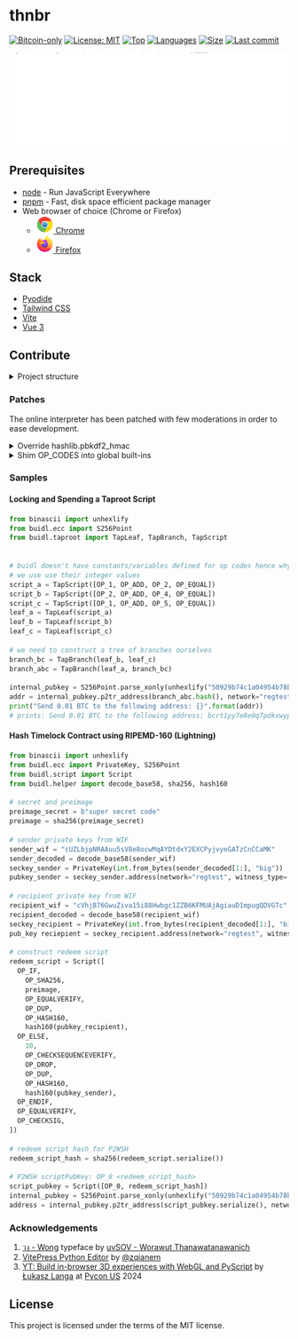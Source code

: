 # thnbr

[![Bitcoin-only](https://img.shields.io/badge/bitcoin-only-FF9900?logo=bitcoin)](https://twentyone.world)
[![License: MIT](https://img.shields.io/badge/License-MIT-yellow.svg)](https://github.com/aekasitt/thonburi/blob/master/LICENSE)
[![Top](https://img.shields.io/github/languages/top/aekasitt/thonburi)](https://github.com/aekasitt/thonburi)
[![Languages](https://img.shields.io/github/languages/count/aekasitt/thonburi)](https://github.com/aekasitt/thonburi)
[![Size](https://img.shields.io/github/repo-size/aekasitt/thonburi)](https://github.com/aekasitt/thonburi)
[![Last commit](https://img.shields.io/github/last-commit/aekasitt/thonburi/master)](https://github.com/aekasitt/thonburi)

[![Thonburi banner](https://github.com/aekasitt/thonburi/blob/master/static/thonburi-banner.svg)](static/thonburi-banner.svg)

## Prerequisites

* [node](https://nodejs.org) - Run JavaScript Everywhere
* [pnpm](https://pnpm.io) - Fast, disk space efficient package manager
* Web browser of choice (Chrome or Firefox)
  * [![Chrome Logo](static/chrome.svg) Chrome](https://www.google.com/chrome)
  * [![Firefox Logo](static/firefox.svg) Firefox](https://www.mozilla.org/en-US/firefox/new)

## Stack

* [Pyodide](https://pyodide.org/en/stable)
* [Tailwind CSS](https://tailwindcss.com)
* [Vite](https://vitejs.dev)
* [Vue 3](https://v3.vuejs.org)

## Contribute

<details>
  <summary> Project structure </summary>

  ```
  thonburi/
  ├── LICENSE                              # MIT License permission outline
  ├── README.md                            # Project setup and test setup walkthrough
  ├── index.html                           # Hypertext template where application is embedded
  ├── package.json                         # Project definitions and dependencies 
  ├── src/
  │   ├── assets/                          # Collection of stylesheets and vector assets
  │   │   └── ...                          # TODO: expand descriptions
  │   │
  │   ├── components/                      # Collection of Vue frontend components
  │   │   └── ...                          # TODO: expand descriptions
  │   │
  │   ├── stores/                          # Collection of Vue composable stores
  │   │   └── ...                          # TODO: expand descriptions
  │   │
  │   ├── views/                           # Collection of Vue frontend pages
  │   │   └── ...                          # TODO: expand descriptions
  │   │
  │   └── workers/                         # Collection of web workers
  │       └── mattvm.js                    # Pyodide parser with `pymatt` pre-installed
  │
  ├── static/                              # Static assets
  │   ├── coi-serviceworker.min.js         # Cross-origin isolation through a service worker
  │   ├── chrome.svg                       # Vector asset of Chrome web browser logo
  │   ├── favicon.ico                      # Small graphic image for the browser's address bar
  │   ├── firefox.svg                      # Vector asset of Firefox logo used by README.md
  │   ├── pymatt-0.0.1-py3-none-any.whl    # Wheel file for `pymatt` python package
  │   ├── pyodide.asm.js                   # The JS half of the main "binary"
  │   ├── pyodide.asm.wasm                 # The WebAssembly half of the main "binary"
  │   ├── pyodide.js                       # Legacy support for browsers unable to use es6 module
  │   ├── pyodide.mjs                      # Small JS loader shim which exports `loadPyodide`
  │   ├── pyodide-lock.json                # Lockfile for Python packages
  │   ├── python_stdlib.zip                # Python standard libraries for Pyodide
  │   ├── thonburi.svg                        # Project logo
  │   ├── thonburi-banner.svg                 # Project banner
  │   └── thonburi-social.svg                 # Project social link preview
  │
  ├── tailwind.config.js                   # Styling plugins and rules for TailwindCSS
  └── vite.config.js                       # Bundler configuration and static asset bypass
  ```

  Notable exemptions: `dotfiles`, `lockfile` and `component library generated files`
</details>

### Patches

The online interpreter has been patched with few moderations in order to ease development.

<details>
  <summary> Override hashlib.pbkdf2_hmac </summary>

  This normally is an operation where `hashlib` binds to `OpenSSL` in user's environment
  and not supported in `pyodide` environment, but interpreter overrides this with a pure
  python implementation at runtime to make possible some of `buidl` method calls.
  ```python
  # NOTE: shim pbkdf2_hmac without openssl
  #       https://pyodide.org/en/stable/usage/wasm-constraints.html#modules-with-limited-functionality
  import hashlib
  import hmac
  def pbkdf2_hmac(hash_name, password, salt, iterations, dklen=None):
    hash_func = getattr(hashlib, hash_name)
    hlen = hash_func().digest_size
    if dklen is None:
      dklen = hlen
    blocks = -(-dklen // hlen)  # ceil division
    def F(block_index):
      U = hmac.new(password, salt + block_index.to_bytes(4, "big"), hash_func).digest()
      result = bytearray(U)
      for _ in range(iterations - 1):
        U = hmac.new(password, U, hash_func).digest()
        result = bytearray(x ^ y for x, y in zip(result, U))
      return result
    dk = b''.join(F(i + 1) for i in range(blocks))
    return dk[:dklen]
  hashlib.pbkdf2_hmac = pbkdf2_hmac
  ```
</details>
<details>
  <summary> Shim OP_CODES into global built-ins </summary>

  This gives access to developer to immediately use OP_CODES such as `OP_0`, `OP_ADD`,
  `OP_EQUAL`, and etc. without imports

  ```python
  # NOTE: shim opcodes from buidl.op.OP_CODE_NAMES
  from buidl.op import OP_CODE_NAMES
  OP_CODES: dict[str, int] = {value: key for key, value in OP_CODE_NAMES.items()}
  globals().update(OP_CODES)
  ```
</details>

### Samples

#### Locking and Spending a Taproot Script

```python
from binascii import unhexlify
from buidl.ecc import S256Point
from buidl.taproot import TapLeaf, TapBranch, TapScript


# buidl doesn't have constants/variables defined for op codes hence why
# we use use their integer values
script_a = TapScript([OP_1, OP_ADD, OP_2, OP_EQUAL])
script_b = TapScript([OP_2, OP_ADD, OP_4, OP_EQUAL])
script_c = TapScript([OP_1, OP_ADD, OP_5, OP_EQUAL])
leaf_a = TapLeaf(script_a)
leaf_b = TapLeaf(script_b)
leaf_c = TapLeaf(script_c)

# we need to construct a tree of branches ourselves
branch_bc = TapBranch(leaf_b, leaf_c)
branch_abc = TapBranch(leaf_a, branch_bc)

internal_pubkey = S256Point.parse_xonly(unhexlify("50929b74c1a04954b78b4b6035e97a5e078a5a0f28ec96d547bfee9ace803ac0"))
addr = internal_pubkey.p2tr_address(branch_abc.hash(), network="regtest")
print("Send 0.01 BTC to the following address: {}".format(addr))
# prints: Send 0.01 BTC to the following address: bcrt1py7e8e0q7pdkxwyp2tjn65k4kd5kgch0aqe03jzjczn96xat6nwjswsu892
```

#### Hash Timelock Contract using RIPEMD-160 (Lightning)

```python
from binascii import unhexlify
from buidl.ecc import PrivateKey, S256Point
from buidl.script import Script
from buidl.helper import decode_base58, sha256, hash160

# secret and preimage
preimage_secret = b"super secret code"
preimage = sha256(preimage_secret)

# sender private keys from WIF
sender_wif = "cUZLbjpNRAAuu5sV8e8ocwMqAYDtdxY2EXCPyjvyeGATzCnCCaMK"
sender_decoded = decode_base58(sender_wif)
seckey_sender = PrivateKey(int.from_bytes(sender_decoded[1:], "big"))
pubkey_sender = seckey_sender.address(network="regtest", witness_type='p2wpkh').pub

# recipient private key from WIF
recipient_wif = "cVhjB76GwuZiva15i88Hwbgc1ZZB6KFMUAjAgiauD1mpugQDVGTc"
recipient_decoded = decode_base58(recipient_wif)
seckey_recipient = PrivateKey(int.from_bytes(recipient_decoded[1:], "big"))
pub_key reciepient = seckey_recipient.address(network="regtest", witness_type='p2wpkh').pub

# construct redeem script
redeem_script = Script([
  OP_IF,
    OP_SHA256,
    preimage,
    OP_EQUALVERIFY,
    OP_DUP,
    OP_HASH160,
    hash160(pubkey_recipient),
  OP_ELSE,
    10,
    OP_CHECKSEQUENCEVERIFY,
    OP_DROP,
    OP_DUP,
    OP_HASH160,
    hash160(pubkey_sender),
  OP_ENDIF,
  OP_EQUALVERIFY,
  OP_CHECKSIG,
])

# redeem script hash for P2WSH
redeem_script_hash = sha256(redeem_script.serialize())

# P2WSH scriptPubKey: OP_0 <redeem_script_hash>
script_pubkey = Script([OP_0, redeem_script_hash])
internal_pubkey = S256Point.parse_xonly(unhexlify("50929b74c1a04954b78b4b6035e97a5e078a5a0f28ec96d547bfee9ace803ac0"))
address = internal_pubkey.p2tr_address(script_pubkey.serialize(), network="regtest")
```

### Acknowledgements

1. [วง - Wong](https://www.f0nt.com/release/sov-wong) typeface
  by [uvSOV - Worawut Thanawatanawanich](https://fb.com/worawut.thanawatanawanich)
2. [VitePress Python Editor](https://github.com/zqianem/vitepress-python-editor)
  by [@zqianem](https://github.com/zqianem)
3. [YT: Build in-browser 3D experiences with WebGL and PyScript](https://youtu.be/NQyzFbYZjHk)
  by [Łukasz Langa](https://lukasz.langa.pl)
  at [Pycon US](https://us.pycon.org) 2024

## License

This project is licensed under the terms of the MIT license.
